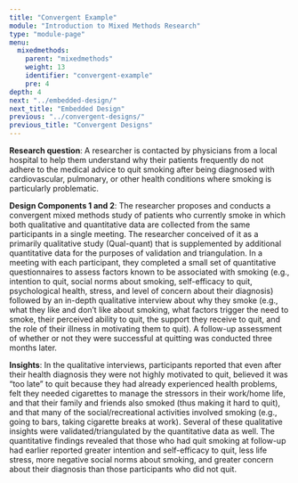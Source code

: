 ```yaml
---
title: "Convergent Example"
module: "Introduction to Mixed Methods Research"
type: "module-page"
menu:
  mixedmethods:
    parent: "mixedmethods"
    weight: 13
    identifier: "convergent-example"
    pre: 4
depth: 4
next: "../embedded-design/"
next_title: "Embedded Design"
previous: "../convergent-designs/"
previous_title: "Convergent Designs"
---
```


__Research question__:  A researcher is contacted by physicians from a local hospital to help them understand why their patients frequently do not adhere to the medical advice to quit smoking after being diagnosed with cardiovascular, pulmonary, or other health conditions where smoking is particularly problematic.

__Design Components 1 and 2__:  The researcher proposes and conducts a convergent mixed methods study of patients who currently smoke in which both qualitative and quantitative data are collected from the same participants in a single meeting. The researcher conceived of it as a primarily qualitative study (Qual-quant) that is supplemented by additional quantitative data for the purposes of validation and triangulation.  In a meeting with each participant, they completed a small set of quantitative questionnaires to assess factors known to be associated with smoking (e.g., intention to quit, social norms about smoking, self-efficacy to quit, psychological health, stress, and level of concern about their diagnosis) followed by an in-depth qualitative interview about why they smoke (e.g., what they like and don’t like about smoking, what factors trigger the need to smoke, their perceived ability to quit, the support they receive to quit, and the role of their illness in motivating them to quit).  A follow-up assessment of whether or not they were successful at quitting was conducted three months later.

__Insights__:  In the qualitative interviews, participants reported that even after their health diagnosis they were not highly motivated to quit, believed it was “too late” to quit because they had already experienced health problems, felt they needed cigarettes to manage the stressors in their work/home life, and that their family and friends also smoked (thus making it hard to quit), and that many of the social/recreational activities involved smoking (e.g., going to bars, taking cigarette breaks at work). Several of these qualitative insights were validated/triangulated by the quantitative data as well.  The quantitative findings revealed that those who had quit smoking at follow-up had earlier reported greater intention and self-efficacy to quit, less life stress, more negative social norms about smoking, and greater concern about their diagnosis than those participants who did not quit.
